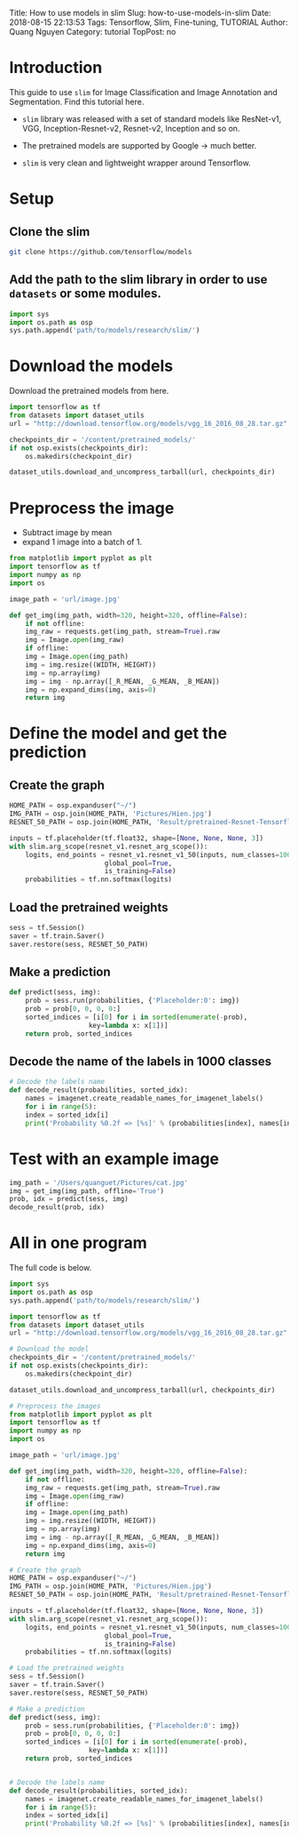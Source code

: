 Title: How to use models in slim
Slug: how-to-use-models-in-slim
Date: 2018-08-15 22:13:53
Tags: Tensorflow, Slim, Fine-tuning, TUTORIAL
Author: Quang Nguyen
Category: tutorial
TopPost: no


# Introduction

This guide to use `slim` for Image Classification and Image Annotation and Segmentation. Find this tutorial here.


- `slim` library was released with a set of standard models like ResNet-v1, VGG, Inception-Resnet-v2, Resnet-v2, Inception and so on.


- The pretrained models are supported by Google → much better. 
- `slim` is very clean and lightweight wrapper around Tensorflow. 
# Setup

## Clone the slim
```bash    
git clone https://github.com/tensorflow/models
```
## Add the path to the slim library in order to use `datasets` or some modules.

```python
import sys
import os.path as osp
sys.path.append('path/to/models/research/slim/')
```

# Download the models

Download the pretrained models from here. 
```python
import tensorflow as tf
from datasets import dataset_utils
url = "http://download.tensorflow.org/models/vgg_16_2016_08_28.tar.gz"

checkpoints_dir = '/content/pretrained_models/'
if not osp.exists(checkpoints_dir):
    os.makedirs(checkpoint_dir)

dataset_utils.download_and_uncompress_tarball(url, checkpoints_dir)
```

# Preprocess the image

- Subtract image by mean
- expand 1 image into a batch of 1.

```python
from matplotlib import pyplot as plt
import tensorflow as tf
import numpy as np
import os

image_path = 'url/image.jpg'

def get_img(img_path, width=320, height=320, offline=False):
    if not offline:
    img_raw = requests.get(img_path, stream=True).raw
    img = Image.open(img_raw)
    if offline:
    img = Image.open(img_path)
    img = img.resize((WIDTH, HEIGHT))
    img = np.array(img)
    img = img - np.array([_R_MEAN, _G_MEAN, _B_MEAN])
    img = np.expand_dims(img, axis=0)
    return img
```

# Define the model and get the prediction
## Create the graph
```python
HOME_PATH = osp.expanduser("~/")
IMG_PATH = osp.join(HOME_PATH, 'Pictures/Hien.jpg')
RESNET_50_PATH = osp.join(HOME_PATH, 'Result/pretrained-Resnet-Tensorflow/resnet_v1_50.ckpt')

inputs = tf.placeholder(tf.float32, shape=[None, None, None, 3])
with slim.arg_scope(resnet_v1.resnet_arg_scope()):
    logits, end_points = resnet_v1.resnet_v1_50(inputs, num_classes=1000,
                        global_pool=True,
                        is_training=False)
    probabilities = tf.nn.softmax(logits)
```

## Load the pretrained weights
```python
sess = tf.Session()
saver = tf.train.Saver()
saver.restore(sess, RESNET_50_PATH)
```
## Make a prediction

```python
def predict(sess, img):
    prob = sess.run(probabilities, {'Placeholder:0': img})
    prob = prob[0, 0, 0, 0:]
    sorted_indices = [i[0] for i in sorted(enumerate(-prob),
                    key=lambda x: x[1])]
    return prob, sorted_indices
```

## Decode the name of the labels in 1000 classes
```python
# Decode the labels name
def decode_result(probabilities, sorted_idx):
    names = imagenet.create_readable_names_for_imagenet_labels()
    for i in range(5):
    index = sorted_idx[i]
    print('Probability %0.2f => [%s]' % (probabilities[index], names[index+1]))
```
  
# Test with an example image
```python
img_path = '/Users/quanguet/Pictures/cat.jpg'
img = get_img(img_path, offline='True')
prob, idx = predict(sess, img)
decode_result(prob, idx)
```

# All in one program
The full code is below.

```python
import sys
import os.path as osp
sys.path.append('path/to/models/research/slim/')

import tensorflow as tf
from datasets import dataset_utils
url = "http://download.tensorflow.org/models/vgg_16_2016_08_28.tar.gz"

# Download the model
checkpoints_dir = '/content/pretrained_models/'
if not osp.exists(checkpoints_dir):
    os.makedirs(checkpoint_dir)

dataset_utils.download_and_uncompress_tarball(url, checkpoints_dir)

# Preprocess the images
from matplotlib import pyplot as plt
import tensorflow as tf
import numpy as np
import os

image_path = 'url/image.jpg'

def get_img(img_path, width=320, height=320, offline=False):
    if not offline:
    img_raw = requests.get(img_path, stream=True).raw
    img = Image.open(img_raw)
    if offline:
    img = Image.open(img_path)
    img = img.resize((WIDTH, HEIGHT))
    img = np.array(img)
    img = img - np.array([_R_MEAN, _G_MEAN, _B_MEAN])
    img = np.expand_dims(img, axis=0)
    return img

# Create the graph
HOME_PATH = osp.expanduser("~/")
IMG_PATH = osp.join(HOME_PATH, 'Pictures/Hien.jpg')
RESNET_50_PATH = osp.join(HOME_PATH, 'Result/pretrained-Resnet-Tensorflow/resnet_v1_50.ckpt')

inputs = tf.placeholder(tf.float32, shape=[None, None, None, 3])
with slim.arg_scope(resnet_v1.resnet_arg_scope()):
    logits, end_points = resnet_v1.resnet_v1_50(inputs, num_classes=1000,
                        global_pool=True,
                        is_training=False)
    probabilities = tf.nn.softmax(logits)

# Load the pretrained weights
sess = tf.Session()
saver = tf.train.Saver()
saver.restore(sess, RESNET_50_PATH)

# Make a prediction
def predict(sess, img):
    prob = sess.run(probabilities, {'Placeholder:0': img})
    prob = prob[0, 0, 0, 0:]
    sorted_indices = [i[0] for i in sorted(enumerate(-prob),
                    key=lambda x: x[1])]
    return prob, sorted_indices


# Decode the labels name
def decode_result(probabilities, sorted_idx):
    names = imagenet.create_readable_names_for_imagenet_labels()
    for i in range(5):
    index = sorted_idx[i]
    print('Probability %0.2f => [%s]' % (probabilities[index], names[index+1]))
```